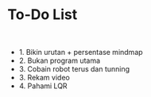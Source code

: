 # To-Do List
<br>
<ul>
  <li>1. Bikin urutan + persentase mindmap</li>
  <li>2. Bukan program utama</li>
  <li>3. Cobain robot terus dan tunning</li>
  <li>3. Rekam video</li>
  <li>4. Pahami LQR</li>
</ul>
